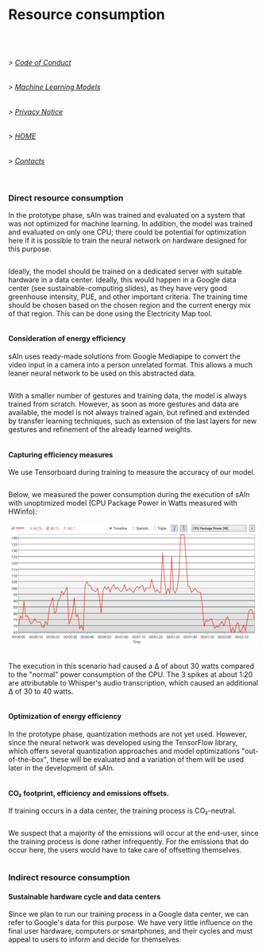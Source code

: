 # Resource consumption
<pre>


</pre>
###### > [Code of Conduct](CODE_OF_CONDUCT.md)
###### > [Machine Learning Models](ML.md)
###### > [Privacy Notice](PRIVACY_NOTICE.md)
###### > [HOME](index.md)
###### > [Contacts](CONTACTS.md)

<pre>
</pre>

### Direct resource consumption 

In the prototype phase, sAIn was trained and evaluated on a system that was not optimized for machine learning. In addition, the model was trained and evaluated on only one CPU; there could be potential for optimization here if it is possible to train the neural network on hardware designed for this purpose. 

<pre>
</pre>

Ideally, the model should be trained on a dedicated server with suitable hardware in a data center. Ideally, this would happen in a Google data center (see sustainable-computing slides), as they have very good greenhouse intensity, PUE, and other important criteria. The training time should be chosen based on the chosen region and the current energy mix of that region. This can be done using the Electricity Map tool.

<pre>
</pre>

#### Consideration of energy efficiency
sAIn uses ready-made solutions from Google Mediapipe to convert the video input in a camera into a person unrelated format. This allows a much leaner neural network to be used on this abstracted data. 
<pre></pre>
With a smaller number of gestures and training data, the model is always trained from scratch. However, as soon as more gestures and data are available, the model is not always trained again, but refined and extended by transfer learning techniques, such as extension of the last layers for new gestures and refinement of the already learned weights.

<pre>
</pre>

#### Capturing efficiency measures 
We use Tensorboard during training to measure the accuracy of our model.

<pre>
</pre>

Below, we measured the power consumption during the execution of sAIn with unoptimized model (CPU Package Power in Watts measured with HWinfo):

![Resource Consumption](resource_consumption.png)

<pre>
</pre>

The execution in this scenario had caused a Δ of about 30 watts compared to the "normal" power consumption of the CPU. The 3 spikes at about 1:20 are attributable to Whisper's audio transcription, which caused an additional Δ of 30 to 40 watts.

<pre>
</pre>

#### Optimization of energy efficiency 
In the prototype phase, quantization methods are not yet used. However, since the neural network was developed using the TensorFlow library, which offers several quantization approaches and model optimizations "out-of-the-box", these will be evaluated and a variation of them will be used later in the development of sAIn. 

<pre>
</pre>

#### CO₂ footprint, efficiency and emissions offsets.
If training occurs in a data center, the training process is CO₂-neutral.

<pre>
</pre>

We suspect that a majority of the emissions will occur at the end-user, since the training process is done rather infrequently. For the emissions that do occur here, the users would have to take care of offsetting themselves.

<pre>
</pre>

### Indirect resource consumption 

#### Sustainable hardware cycle and data centers
Since we plan to run our training process in a Google data center, we can refer to Google's data for this purpose. 
We have very little influence on the final user hardware, computers or smartphones, and their cycles and must appeal to users to inform and decide for themselves.
